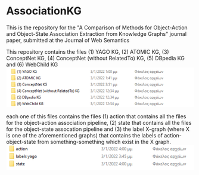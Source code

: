 # AssociationKG
This is the repository for the "A Comparison of Methods for Object-Action and Object-State Association Extraction from Knowledge Graphs" journal paper, submitted at the Journal of Web Semantics

This repository contains the files (1) YAGO KG, (2) ATOMIC KG, (3) ConceptNet KG, (4) ConceptNet (without RelatedTo) KG, (5) DBpedia KG and (6) WebChild KG  
![kgs.png](https://github.com/valexande/AssociationKG/blob/main/kgs.png)

each one of this files contains the files (1) action that contains all the files for the object-action association pipeline, (2) state that contains all the files for the object-state assocation pipeline and (3) the label X-graph (where X is one of the aforementioned graphs) that contains the labels of action-object-state from something-something which exist in the X graph.
![info_kg.png](https://github.com/valexande/AssociationKG/blob/main/info_kg.png)
